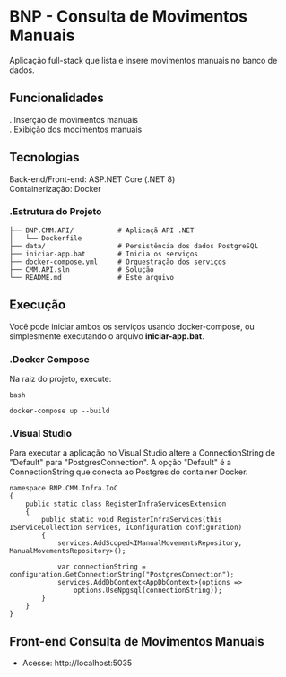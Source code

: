 # BNP - Consulta de Movimentos Manuais 

Aplicação full-stack que lista e insere movimentos manuais no banco de dados.

## Funcionalidades

. Inserção de movimentos manuais  
. Exibição dos mocimentos manuais  

## Tecnologias

Back-end/Front-end: ASP.NET Core (.NET 8)  
Containerização: Docker

### .Estrutura do Projeto  

```
├── BNP.CMM.API/           # Aplicaçã API .NET
│   └── Dockerfile
├── data/                  # Persistência dos dados PostgreSQL
├── iniciar-app.bat        # Inicia os serviços
├── docker-compose.yml     # Orquestração dos serviços 
├── CMM.API.sln            # Solução 
└── README.md              # Este arquivo
```

## Execução

Você pode iniciar ambos os serviços usando docker-compose, ou simplesmente executando o arquivo **iniciar-app.bat**.

### .Docker Compose

Na raiz do projeto, execute:

```
bash

docker-compose up --build
```

### .Visual Studio

Para executar a aplicação no Visual Studio altere a ConnectionString de "Default" para "PostgresConnection".
A opção "Default" é a ConnectionString que conecta ao Postgres do container Docker.

```
namespace BNP.CMM.Infra.IoC
{
    public static class RegisterInfraServicesExtension
    {
        public static void RegisterInfraServices(this IServiceCollection services, IConfiguration configuration)
        {
            services.AddScoped<IManualMovementsRepository, ManualMovementsRepository>();

            var connectionString = configuration.GetConnectionString("PostgresConnection");
            services.AddDbContext<AppDbContext>(options =>
                options.UseNpgsql(connectionString));
        }
    }
}
```

## Front-end Consulta de Movimentos Manuais 

- Acesse: http://localhost:5035  



